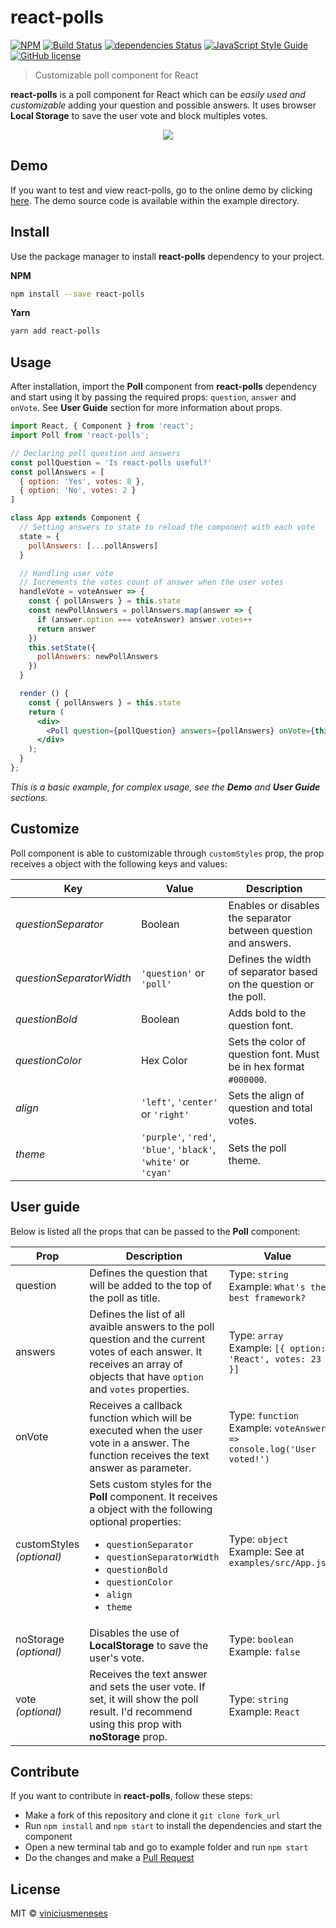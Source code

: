 # react-polls
[![NPM](https://img.shields.io/npm/v/react-polls.svg)](https://www.npmjs.com/package/react-polls)
[![Build Status](https://travis-ci.com/viniciusmeneses/react-polls.svg?branch=master)](https://travis-ci.com/viniciusmeneses/react-polls)
[![dependencies Status](https://david-dm.org/viniciusmeneses/react-polls/status.svg)](https://github.com/viniciusmeneses/react-polls/)
[![JavaScript Style Guide](https://img.shields.io/badge/code%20style-standard-brightgreen.svg)](https://standardjs.com)
[![GitHub license](https://img.shields.io/github/license/viniciusmeneses/react-polls.svg)](https://github.com/viniciusmeneses/react-polls/blob/master/LICENSE)
<!-- [![npm](https://img.shields.io/npm/dw/react-polls.svg)](https://www.npmjs.com/package/react-polls) -->

> Customizable poll component for React

**react-polls** is a poll component for React which can be *easily used and customizable* adding your question and possible answers. It uses browser **Local Storage** to save the user vote and block multiples votes.

<p align="center">
  <a href="http://react-polls.surge.sh/"><img src="./preview.png" /></a>
</p>

## Demo

If you want to test and view react-polls, go to the online demo by clicking [here](http://react-polls.surge.sh/). The demo source code is available within the example directory.

## Install

Use the package manager to install **react-polls** dependency to your project.

**NPM**
```bash
npm install --save react-polls
```
**Yarn**
```bash
yarn add react-polls
```

## Usage

After installation, import the **Poll** component from **react-polls** dependency and start using it by passing the required props: `question`, `answer` and `onVote`. See **User Guide** section for more information about props.

```jsx
import React, { Component } from 'react';
import Poll from 'react-polls';

// Declaring poll question and answers
const pollQuestion = 'Is react-polls useful?'
const pollAnswers = [
  { option: 'Yes', votes: 8 },
  { option: 'No', votes: 2 }
]

class App extends Component {
  // Setting answers to state to reload the component with each vote
  state = {
    pollAnswers: [...pollAnswers]
  }

  // Handling user vote
  // Increments the votes count of answer when the user votes
  handleVote = voteAnswer => {
    const { pollAnswers } = this.state
    const newPollAnswers = pollAnswers.map(answer => {
      if (answer.option === voteAnswer) answer.votes++
      return answer
    })
    this.setState({
      pollAnswers: newPollAnswers
    })
  }

  render () {
    const { pollAnswers } = this.state
    return (
      <div>
        <Poll question={pollQuestion} answers={pollAnswers} onVote={this.handleVote} />
      </div>
    );
  }
};
```

*This is a basic example, for complex usage, see the **Demo** and **User Guide** sections.*

## Customize

Poll component is able to customizable through `customStyles` prop, the prop receives a object with the following keys and values:

|Key|Value|Description|
|---|---|---|
|*questionSeparator*|Boolean|Enables or disables the separator between question and answers.
|*questionSeparatorWidth*|`'question'` or `'poll'`|Defines the width of separator based on the question or the poll.
|*questionBold*|Boolean|Adds bold to the question font.
|*questionColor*|Hex Color|Sets the color of question font. Must be in hex format `#000000`.
|*align*|`'left'`, `'center'` or `'right'`|Sets the align of question and total votes.
|*theme*|`'purple'`, `'red'`, `'blue'`, `'black'`, `'white'` or `'cyan'`|Sets the poll theme.

## User guide

Below is listed all the props that can be passed to the **Poll** component:

|Prop|Description|Value|
|---|---|---|
|question|Defines the question that will be added to the top of the poll as title.|Type: `string`<br/>Example: `What's the best framework?`|
|answers|Defines the list of all avaible answers to the poll question and the current votes of each answer. It receives an array of objects that have `option` and `votes` properties.|Type: `array`<br/>Example: ```[{ option: 'React', votes: 23 }]```|
|onVote|Receives a callback function which will be executed when the user vote in a answer. The function receives the text answer as parameter.|Type: `function`<br/>Example: ```voteAnswer => console.log('User voted!')```|
|customStyles *(optional)*|Sets custom styles for the **Poll** component. It receives a object with the following optional properties: <ul><li>`questionSeparator`</li> <li>`questionSeparatorWidth`</li> <li>`questionBold`</li> <li>`questionColor`</li> <li>`align`</li> <li>`theme`</li></ul>|Type: `object`<br/>Example: See at ```examples/src/App.js```|
|noStorage *(optional)*|Disables the use of **LocalStorage** to save the user's vote.|Type: `boolean`<br/>Example: ```false```|
|vote *(optional)*|Receives the text answer and sets the user vote. If set, it will show the poll result. I'd recommend using this prop with **noStorage** prop.|Type: `string`<br/>Example: ```React```|

## Contribute

If you want to contribute in **react-polls**, follow these steps:

- Make a fork of this repository and clone it `git clone fork_url`
- Run ```npm install``` and ```npm start``` to install the dependencies and start the component
- Open a new terminal tab and go to example folder and run `npm start`
- Do the changes and make a [Pull Request](https://github.com/viniciusmeneses/react-polls/pulls)


## License

MIT © [viniciusmeneses](https://github.com/viniciusmeneses)
